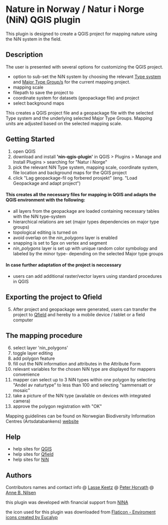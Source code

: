 # Nature in Norway / Natur i Norge (NiN) QGIS plugin
This plugin is designed to create a QGIS project for mapping nature using the NiN system in the field. 

## Description
The user is presented with several options for customizing the QGIS project. 
- option to sub-set the NiN system by choosing the relevant [Type system](https://naturinorge.artsdatabanken.no/) and [Major Type Group/s](https://naturinorge.artsdatabanken.no/Natursystem) for the current mapping project. 
- mapping scale
- filepath to save the project to
- coordinate system for datasets (geopackage file) and project
- select background maps

This creates a QGIS project file and a geopackage file with the selected Type system and the underlying selected Major Type Groups. Mapping units are adjusted based on the selected mapping scale. 

## Getting Started

1. open QGIS
2. download and install **'nin-qgis-plugin'** in QGIS > Plugins > Manage and Install Plugins > searching for "Natur i Norge" 
3. pick the relevant NiN Type system, mapping scale, coordinate system, file location and background maps for the QGIS project
4. click "Lag geopackage-fil og forbered prosjekt" (eng. "Load Geopackage and adapt project")

#### This creates all the necessary files for mapping in QGIS and adapts the QGIS environment with the following:
- all layers from the geopackage are loaded containing necessary tables with the NiN type-system
- hierarchical relations are set (major types dependencies on major type groups)
- topological editing is turned on
- avoid overlap on the *nin_polygons* layer is enabled
- snapping is set to 5px on vertex and segment
- *nin_polygons* layer is set up with unique random color symbology and labeled by the minor type- depending on the selected Major type groups

#### In case further adaptation of the project is neccessary
- users can add additional raster/vector layers using standard procedures in QGIS
  
## Exporting the project to Qfield
5. After project and geopackage were generated, users can transfer the project to [Qfield](https://docs.qfield.org/get-started/tutorials/get-started-qfs/) and hereby to a mobile device / tablet or a field computer

## The mapping procedure
6. select layer 'nin_polygons'
7. toggle layer editing 
8. add polygon feature
9. fill out the NiN information and attributes in the Attribute Form
10. relevant variables for the chosen NiN type are displayed for mappers convenience
11. mapper can select up to 3 NiN types within one polygon by selecting "Andel av naturtype" to less than 100 and selecting "sammensatt or mosaic" 
12. take a picture of the NiN type (available on devices with integrated camera)
13. approve the polygon registration with "OK" 

Mapping guidelines can be found on Norwegian Biodiversity Information Centres (Artsdatabankens) [website](https://artsdatabanken.no/Pages/345451)

## Help

- help sites for [QGIS](https://docs.qgis.org/3.34/en/docs/training_manual/index.html)
- help sites for [Qfield](https://docs.qfield.org/get-started/tutorials/get-started-qfs/)
- help sites for [NiN](https://naturinorge.artsdatabanken.no/)

## Authors

Contributors names and contact info
@ [Lasse Keetz](https://github.com/orgs/geco-nhm/people/lasseke)
@ [Peter Horvath](https://github.com/orgs/geco-nhm/people/peterhor)
@ [Anne B. Nilsen](https://github.com/orgs/geco-nhm/people/9ls1)

this plugin was developed with financial support from [NINA](https://www.nina.no/)

the icon used for this plugin was downloaded from <a href="https://www.flaticon.com/free-icons/enviroment" title="enviroment icons">Flaticon - Enviroment icons created by Eucalyp</a>
